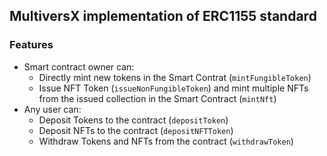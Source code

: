 ## MultiversX implementation of ERC1155 standard

### Features 
+ Smart contract owner can:
    + Directly mint new tokens in the Smart Contrat (```mintFungibleToken```)
    + Issue NFT Token (```issueNonFungibleToken```) and mint multiple NFTs from the issued collection in the Smart Contract (```mintNft```) 
+ Any user can:
    + Deposit Tokens to the contract (```depositToken```)
    + Deposit NFTs to the contract (```depositNFTToken```)
    + Withdraw Tokens and NFTs from the contract (```withdrawToken```)
